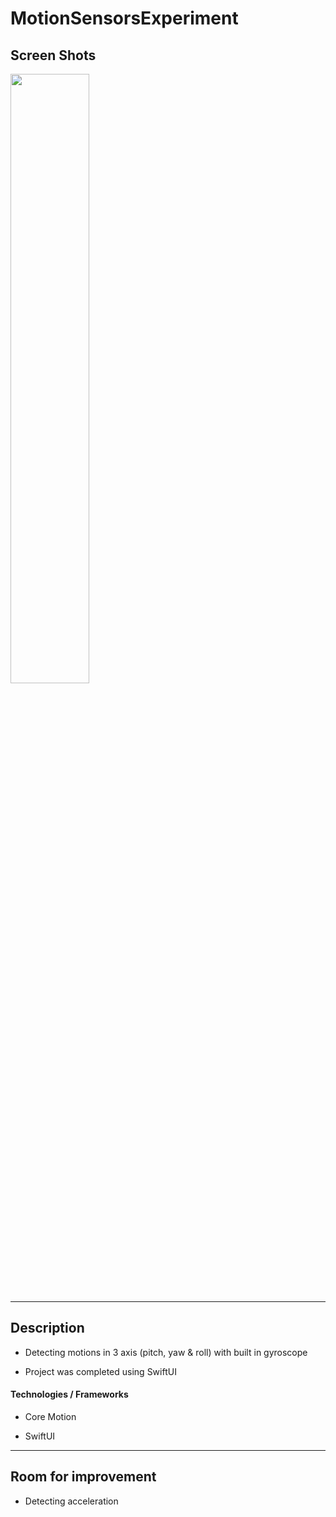 # MotionSensorsExperiment

## Screen Shots
<img src="https://user-images.githubusercontent.com/98977350/179748583-1da0b931-34c4-4e0d-811d-daf5ed489849.png" width="50%">

---

## Description

- Detecting motions in 3 axis (pitch, yaw & roll) with built in gyroscope

- Project was completed using SwiftUI

#### Technologies / Frameworks

- Core Motion

- SwiftUI
---

## Room for improvement

 - Detecting acceleration

